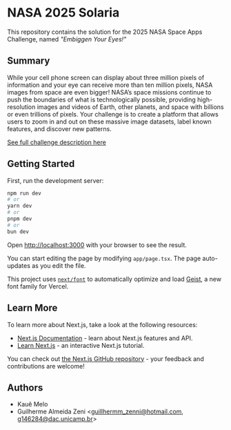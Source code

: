 # NASA 2025 Solaria

This repository contains the solution for the 2025 NASA Space Apps Challenge, named *"Embiggen Your Eyes!"*

## Summary

While your cell phone screen can display about three million pixels of information and your eye can receive more than ten million pixels, NASA images from space are even bigger! NASA’s space missions continue to push the boundaries of what is technologically possible, providing high-resolution images and videos of Earth, other planets, and space with billions or even trillions of pixels. Your challenge is to create a platform that allows users to zoom in and out on these massive image datasets, label known features, and discover new patterns.

[See full challenge description here](https://www.spaceappschallenge.org/2025/challenges/embiggen-your-eyes/)

## Getting Started

First, run the development server:

```bash
npm run dev
# or
yarn dev
# or
pnpm dev
# or
bun dev
```

Open [http://localhost:3000](http://localhost:3000) with your browser to see the result.

You can start editing the page by modifying `app/page.tsx`. The page auto-updates as you edit the file.

This project uses [`next/font`](https://nextjs.org/docs/app/building-your-application/optimizing/fonts) to automatically optimize and load [Geist](https://vercel.com/font), a new font family for Vercel.

## Learn More

To learn more about Next.js, take a look at the following resources:

- [Next.js Documentation](https://nextjs.org/docs) - learn about Next.js features and API.
- [Learn Next.js](https://nextjs.org/learn) - an interactive Next.js tutorial.

You can check out [the Next.js GitHub repository](https://github.com/vercel/next.js) - your feedback and contributions are welcome!

## Authors

- Kauê Melo <kauemelo01>
- Guilherme Almeida Zeni <guillhermm_zenni@hotmail.com, g146284@dac.unicamp.br>